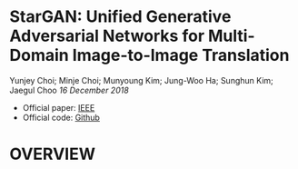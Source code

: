 # StarGAN: Unified Generative Adversarial Networks for Multi-Domain Image-to-Image Translation
Yunjey Choi; Minje Choi; Munyoung Kim; Jung-Woo Ha; Sunghun Kim; Jaegul Choo _16 December 2018_

* Official paper: [IEEE](https://ieeexplore.ieee.org/document/8579014)
* Official code: [Github](https://github.com/yunjey/stargan)

# OVERVIEW